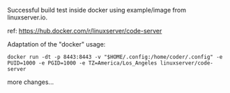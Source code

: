 
Successful build test inside docker using example/image from linuxserver.io.

ref: https://hub.docker.com/r/linuxserver/code-server

Adaptation of the "docker" usage:

`docker run -dt -p 8443:8443 -v "$HOME/.config:/home/coder/.config" -e PUID=1000 -e PGID=1000 -e TZ=America/Los_Angeles linuxserver/code-server`

more changes...
